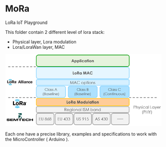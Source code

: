 # MoRa
LoRa IoT Playground   

This folder contain 2 different level of lora stack:   
- Physical layer, Lora modulation
- Lora/LoraWan layer, MAC   

<p align="center">
  <img src="https://raw.githubusercontent.com/DaveCalaway/MoRa/master/Devices/stack.png" width="650">
</p>

Each one have a precise library, examples and specifications to work with the MicroController ( Arduino ).
